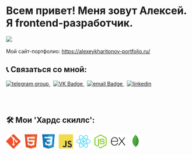 # Всем привет! Меня зовут Алексей. Я frontend-разработчик.
<img src="https://media.giphy.com/media/WUlplcMpOCEmTGBtBW/giphy.gif" width="30px">

Мой сайт-портфолио: https://alexeykharitonov-portfolio.ru/

## 📞 Связаться со мной:
<a href="https://t.me/WeST_024" target="_blank">
  <img src="https://cdn-icons-png.flaticon.com/512/2111/2111646.png" width="40" height="40" alt="telegram group" />
</a>&nbsp;
<a href="https://vk.com/id85551936" target="_blank">
  <img src="https://cdn-icons-png.flaticon.com/512/145/145813.png" width="40" height="40" alt="VK Badge"/>
</a>&nbsp;
<a href="mailto:alexeywest024@list.ru?subject=Запрос по поводу резюме&body=Здравствуйте! Я по поводу резюме." target="_blank">
  <img src="https://cdn-icons-png.flaticon.com/512/281/281769.png" width="40" height="40" alt="email Badge"/>
</a>&nbsp;
<a href="https://www.linkedin.com/in/%D0%B0%D0%BB%D0%B5%D0%BA%D1%81%D0%B5%D0%B9-%D1%85%D0%B0%D1%80%D0%B8%D1%82%D0%BE%D0%BD%D0%BE%D0%B2-868831291/" target="_blank">
  <img src="https://cdn-icons-png.flaticon.com/512/2504/2504799.png" width="40" height="40" alt="linkedin" />
</a>


<br/><br/>

## 🛠 Мои 'Хардс скиллс':
<div>
  <img src="https://github.com/devicons/devicon/blob/master/icons/git/git-original.svg" title="git" alt="git" width="40" height="40"/>&nbsp
  <img src="https://github.com/devicons/devicon/blob/master/icons/html5/html5-original.svg" title="html5" alt="html5" width="40" height="40"/>&nbsp
  <img src="https://github.com/devicons/devicon/blob/master/icons/css3/css3-original.svg" title="css" alt="css" width="40" height="40"/>&nbsp
  <img src="https://github.com/devicons/devicon/blob/master/icons/javascript/javascript-original.svg" title="javascript" alt="javascript" width="40" height="40"/>&nbsp
  <img src="https://github.com/devicons/devicon/blob/master/icons/react/react-original.svg" title="reactjs" alt="reactjs" width="40" height="40"/>&nbsp
  <img src="https://github.com/devicons/devicon/blob/master/icons/nodejs/nodejs-original.svg" title="nodejs" alt="nodejs" width="40" height="40"/>&nbsp
  <img src="https://github.com/devicons/devicon/blob/master/icons/express/express-original.svg" title="express" alt="express" width="40" height="40"/>&nbsp
  <img src="https://github.com/devicons/devicon/blob/master/icons/mongodb/mongodb-original.svg" title="mongodb" alt="mongodb" width="40" height="40"/>&nbsp
</div>
